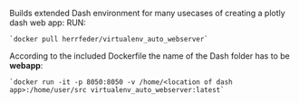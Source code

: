 Builds extended Dash environment for many usecases of creating a plotly dash web app:
RUN:

    `docker pull herrfeder/virtualenv_auto_webserver`
    
According to the included Dockerfile the name of the Dash folder has to be __webapp__:
    
    `docker run -it -p 8050:8050 -v /home/<location of dash app>:/home/user/src virtualenv_auto_webserver:latest`

